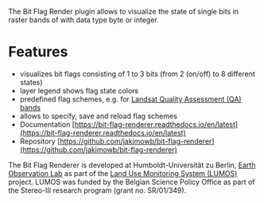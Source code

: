 The Bit Flag Render plugin allows to visualize the state of single bits in raster bands of 
with data type byte or integer.

# Features

* visualizes bit flags consisting of 1 to 3 bits (from 2 (on/off) to 8 different states)
* layer legend shows flag state colors
* predefined flag schemes, e.g. for [Landsat Quality Assessment (QA) bands](https://www.usgs.gov/landsat-missions/landsat-surface-reflectance-quality-assessment)
* allows to specify, save and reload flag schemes
* Documentation [https://bit-flag-renderer.readthedocs.io/en/latest](https://bit-flag-renderer.readthedocs.io/en/latest)
* Repository [https://github.com/jakimowb/bit-flag-renderer](https://github.com/jakimowb/bit-flag-renderer)


The Bit Flag Renderer is developed at Humboldt-Universität zu Berlin, [Earth Observation Lab](https://hu-berlin.de/eo-lab) 
as part of the [Land Use Monitoring System (LUMOS)](https://eo.belspo.be/en/stereo-in-action/projects/remote-sensing-image-processing-algorithms-land-use-and-land-cover) 
project. LUMOS was funded by the Belgian Science Policy Office as part of the Stereo-III research program (grant no. SR/01/349).

